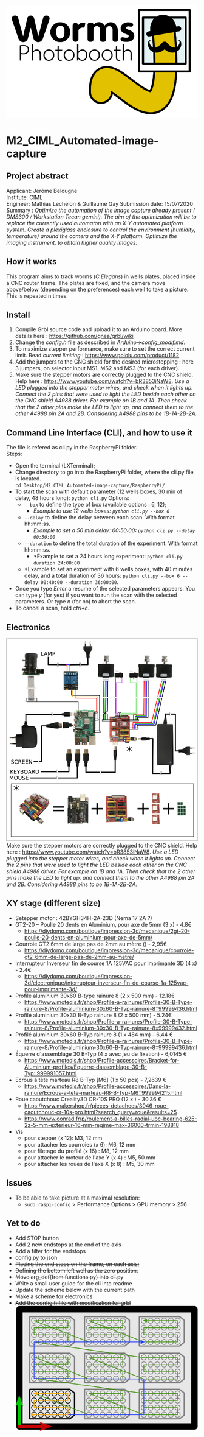 ![scheme](drawings/logo.png)
# M2_CIML_Automated-image-capture  
## Project abstract
Applicant: Jérôme Belougne  
Institute: CIML  
Engineer: Mathias Lechelon & Guillaume Gay
Submission date: 15/07/2020  
Summary : <em>Optimize the automation of the image capture already present ( DMS300 / Workstation Tecan gemini).
The aim of the optimization will be to replace the currently used automaton with an X-Y automated platform system.
Create a plexiglass enclosure to control the environment (humidity, temperature) around the camera and the X-Y platform.
Optimize the imaging instrument, to obtain higher quality images.</em>
  
## How it works
This program aims to track worms (*C.Elegans*) in wells plates, placed inside a CNC router frame. The plates are fixed, and the camera move above/below (depending on the preferences) each well to take a picture. This is repeated n times.

## Install
1. Compile Grbl source code and upload it to an Arduino board. More details here : https://github.com/gnea/grbl/wiki
2. Change the *config.h* file as described in *Arduino->config_modif.md*.
3. To maximize stepper performance, make sure to set the correct current limit. Read *current limiting* : https://www.pololu.com/product/1182 
4. Add the jumpers to the CNC shield for the desired microstepping : here 3 jumpers, on selector input MS1, MS2 and MS3 (for each driver).
5. Make sure the stepper motors are correctly plugged to the CNC shield. Help here : https://www.youtube.com/watch?v=bR3853iNaW8. *Use a LED plugged into the stepper motor wires, and check when it lights up. Connect the 2 pins that were used to light the LED beside each other on the CNC shield A4988 driver. For example on 1B and 1A. Then check that the 2 other pins make the LED to light up, and connect them to the other A4988 pin 2A and 2B. Considering A4988 pins to be 1B-1A-2B-2A.*

## Command Line Interface (CLI), and how to use it
The file is refered as cli.py in the RaspberryPi folder.  
Steps:  
* Open the terminal (LXTerminal);  
* Change directory to go into the RaspberryPi folder, where the cli.py file is located.  
    ```cd Desktop/M2_CIML_Automated-image-capture/RaspberryPi/```
* To start the scan with default parameter (12 wells boxes, 30 min of delay, 48 hours long):
    ```python cli.py```
    Options:
    * ```--box``` to define the type of box (available options : 6, 12);
        * *Example to use 12 wells boxes: ```python cli.py --box 6```*
    * ```--delay``` to define the delay between each scan. With format hh:mm:ss.
        * *Example to set a 50 min delay: 00:50:00: ```python cli.py --delay 00:50:00```*
    * ```--duration``` to define the total duration of the experiment. With format hh:mm:ss.
        * *Example to set a 24 hours long experiment: ```python cli.py --duration 24:00:00```
    * *Example to set an experiment with 6 wells boxes, with 40 minutes delay, and a total duration of 36 hours: ```python cli.py --box 6 --delay 00:40:00 --duration 36:00:00```.
* Once you type *Enter* a resume of the selected parameters appears. You can type *y* (for yes) if you want to run the scan with the selected parameters. Or type *n* (for no) to abort the scan.
* To cancel a scan, hold *ctrl+c*.

## Electronics
![scheme](drawings/electronics.png)
Make sure the stepper motors are correctly plugged to the CNC shield. Help here : https://www.youtube.com/watch?v=bR3853iNaW8. *Use a LED plugged into the stepper motor wires, and check when it lights up. Connect the 2 pins that were used to light the LED beside each other on the CNC shield A4988 driver. For example on 1B and 1A. Then check that the 2 other pins make the LED to light up, and connect them to the other A4988 pin 2A and 2B. Considering A4988 pins to be 1B-1A-2B-2A.*

## XY stage (different size)
* Setepper motor : 42BYGH34H-2A-23D (Nema 17 2A ?)
* GT2-20 – Poulie 20 dents en Aluminium, pour axe de 5mm (3 x) - 4.8€
    * https://diydomo.com/boutique/impression-3d/mecanique/2gt-20-poulie-20-dents-en-aluminium-pour-axe-de-5mm/
* Courroie GT2 6mm de large pas de 2mm au mètre () - 2,95€
    * https://diydomo.com/boutique/impression-3d/mecanique/courroie-gt2-6mm-de-large-pas-de-2mm-au-metre/
* Interrupteur Inverseur fin de course 1A 125VAC pour imprimante 3D (4 x) - 2.4€
    * https://diydomo.com/boutique/impression-3d/electronique/interrupteur-inverseur-fin-de-course-1a-125vac-pour-imprimante-3d/
* Profile aluminium 30x60 B-type rainure 8 (2 x 500 mm) - 12.18€
    * https://www.motedis.fr/shop/Profile-a-rainures/Profile-30-B-Type-rainure-8/Profile-aluminium-30x60-B-Typ-rainure-8::99999436.html
* Profilé aluminium 30x30 B-Typ rainure 8 (2 x 500 mm) - 5.24€
    * https://www.motedis.fr/shop/Profile-a-rainures/Profile-30-B-Type-rainure-8/Profile-aluminium-30x30-B-Typ-rainure-8::99999432.html
* Profilé aluminium 30x60 B-Typ rainure 8 (1 x 484 mm) - 6,44 €
    * https://www.motedis.fr/shop/Profile-a-rainures/Profile-30-B-Type-rainure-8/Profile-aluminium-30x60-B-Typ-rainure-8::99999436.html
* Équerre d'assemblage 30 B-Typ (4 x avec jeu de fixation) - 6,0145 €
    * https://www.motedis.fr/shop/Profile-accessoires/Bracket-for-Aluminium-profiles/Equerre-dassemblage-30-B-Typ::999991057.html
* Ecrous à tête marteau R8 B-Typ [M6] (1 x 50 pcs) - 7,2639 €
    * https://www.motedis.fr/shop/Profile-accessoires/Dans-la-rainure/Ecrous-a-tete-marteau-R8-B-Typ-M6::999994215.html
* Roue caoutchouc Creality3D CR-10S PRO (12 x ) - 30.36 €
    * https://www.makershop.fr/pieces-detachees/3046-roue-caoutchouc-cr-10s-pro.html?search_query=roue&results=25
    * https://www.conrad.fr/p/roulement-a-billes-radial-ubc-bearing-625-2z-5-mm-exterieur-16-mm-regime-max-36000-trmin-198818
* Vis
    * pour stepper (x 12): M3, 12 mm
    * pour attacher les courroies (x 6): M6, 12 mm
    * pour filetage du profilé (x 16) : M8, 12 mm
    * pour attacher le moteur de l'axe Y (x 4) : M5, 50 mm
    * pour attacher les roues de l'axe X (x 8) : M5, 30 mm



## Issues
* To be able to take picture at a maximal resolution:
    * ```sudo raspi-config``` > Performance Options > GPU memory > 256

## Yet to do
* Add STOP button
* Add 2 new endstops at the end of the axis
* Add a filter for the endstops
* config.py to json
* ~~Placing the end stops on the frame, on each axis;~~
* ~~Defining the bottom left well as the zero position.~~
* ~~Move arg_def(from functions.py) into cli.py~~
* Write a small user guide for the cli into readme
* Update the scheme below with the current path
* Make a scheme for electronics
* ~~Add the config.h file with modification for grbl~~
![scheme](drawings/scheme.png)
